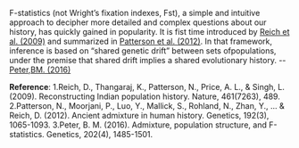F-statistics (not Wright’s fixation indexes, Fst), a simple and intuitive approach to decipher more detailed and complex questions about our history, has quickly gained in popularity. It is fist time introduced by [Reich et al. (2009)](https://www.nature.com/articles/nature08365) and summarized in [Patterson et al. (2012)](https://www.genetics.org/content/192/3/1065). In that framework, inference is based on “shared genetic drift” between sets ofpopulations, under the premise that shared drift implies a
shared evolutionary history. -- [Peter,BM. (2016)](https://www.genetics.org/content/202/4/1485.abstract)






**Reference**:
1.Reich, D., Thangaraj, K., Patterson, N., Price, A. L., & Singh, L. (2009). Reconstructing Indian population history. Nature, 461(7263), 489.
2.Patterson, N., Moorjani, P., Luo, Y., Mallick, S., Rohland, N., Zhan, Y., ... & Reich, D. (2012). Ancient admixture in human history. Genetics, 192(3), 1065-1093.
3.Peter, B. M. (2016). Admixture, population structure, and F-statistics. Genetics, 202(4), 1485-1501.
